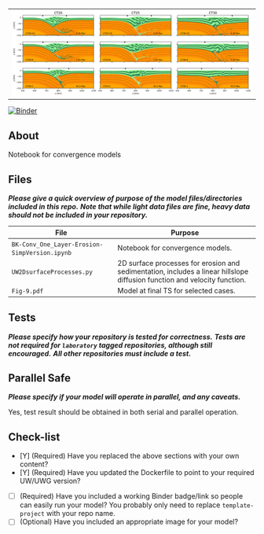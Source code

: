 <table><tr><td><img src='./Fig-9.pdf'></td></tr></table>

[![Binder](https://mybinder.org/badge_logo.svg)](https://mybinder.org/v2/gh/underworld-community/template-project/master)

About
-----
Notebook for convergence models 


Files
-----
**_Please give a quick overview of purpose of the model files/directories included in this repo._**
**_Note that while light data files are fine,  heavy data should not be included in your repository._**

File | Purpose
--- | ---
`BK-Conv_One_Layer-Erosion-SimpVersion.ipynb` | Notebook for convergence models. 
`UW2DsurfaceProcesses.py`| 2D surface processes for erosion and sedimentation, includes a linear hillslope diffusion function and velocity function. 
`Fig-9.pdf` | Model at final TS for selected cases.

Tests
-----
**_Please specify how your repository is tested for correctness._**
**_Tests are not required for `laboratory` tagged repositories, although still encouraged._**
**_All other repositories must include a test._**


Parallel Safe
-------------
**_Please specify if your model will operate in parallel, and any caveats._**

Yes, test result should be obtained in both serial and parallel operation.

Check-list
----------
- [Y] (Required) Have you replaced the above sections with your own content? 
- [Y] (Required) Have you updated the Dockerfile to point to your required UW/UWG version? 
- [ ] (Required) Have you included a working Binder badge/link so people can easily run your model?
                 You probably only need to replace `template-project` with your repo name. 
- [ ] (Optional) Have you included an appropriate image for your model? 
